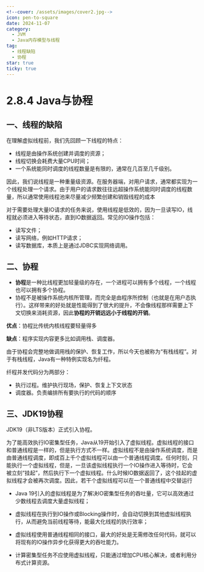 ```yaml
---
<!--cover: /assets/images/cover2.jpg-->
icon: pen-to-square
date: 2024-11-07
category:
  - JVM
  - Java内存模型与线程
tag:
  - 线程缺陷
  - 协程
star: true
ticky: true
---
```

# 2.8.4 Java与协程

## 一、线程的缺陷

在理解虚拟线程前，我们先回顾一下线程的特点：

- 线程是由操作系统创建并调度的资源；
- 线程切换会耗费大量CPU时间；
- 一个系统能同时调度的线程数量是有限的，通常在几百至几千级别。

因此，我们说线程是一种重量级资源。在服务器端，对用户请求，通常都实现为一个线程处理一个请求。由于用户的请求数往往远超操作系统能同时调度的线程数量，所以通常使用线程池来尽量减少频繁创建和销毁线程的成本

对于需要处理大量IO请求的任务来说，使用线程是低效的，因为一旦读写IO，线程就必须进入等待状态，直到IO数据返回。常见的IO操作包括：

- 读写文件；
- 读写网络，例如HTTP请求；
- 读写数据库，本质上是通过JDBC实现网络调用。

## 二、协程

- **协程**是一种比线程更加轻量级的存在，一个进程可以拥有多个线程，一个线程也可以拥有多个协程。
- 协程不是被操作系统内核所管理，而完全是由程序所控制（也就是在用户态执行）。这样带来的好处就是性能得到了很大的提升，不会像线程那样需要上下文切换来消耗资源，因此**协程的开销远远小于线程的开销**。

**优点**：协程比传统内核线程要轻量得多

**缺点**：程序实现内容更多比如调用栈、调度器。

由于协程会完整地做调用栈的保护、恢复工作，所以今天也被称为“有栈线程”。对于有栈线程，Java有一种特例实现名为纤程。

纤程并发代码分为两部分：

- 执行过程。维护执行现场，保护、恢复上下文状态
- 调度器。负责编排所有要执行的代码的顺序

## 三、JDK19协程

JDK19（非LTS版本）正式引入协程。

为了能高效执行IO密集型任务，Java从19开始引入了虚拟线程。虚拟线程的接口和普通线程是一样的，但是执行方式不一样。虚拟线程不是由操作系统调度，而是由普通线程调度，即成百上千个虚拟线程可以由一个普通线程调度。任何时刻，只能执行一个虚拟线程，但是，一旦该虚拟线程执行一个IO操作进入等待时，它会被立刻“挂起”，然后执行下一个虚拟线程。什么时候IO数据返回了，这个挂起的虚拟线程才会被再次调度。因此，若干个虚拟线程可以在一个普通线程中交替运行

- Java 19引入的虚拟线程是为了解决IO密集型任务的吞吐量，它可以高效通过少数线程去调度大量虚拟线程；

- 虚拟线程在执行到IO操作或Blocking操作时，会自动切换到其他虚拟线程执行，从而避免当前线程等待，能最大化线程的执行效率；

- 虚拟线程使用普通线程相同的接口，最大的好处是无需修改任何代码，就可以将现有的IO操作异步化获得更大的吞吐能力。

- 计算密集型任务不应使用虚拟线程，只能通过增加CPU核心解决，或者利用分布式计算资源。












